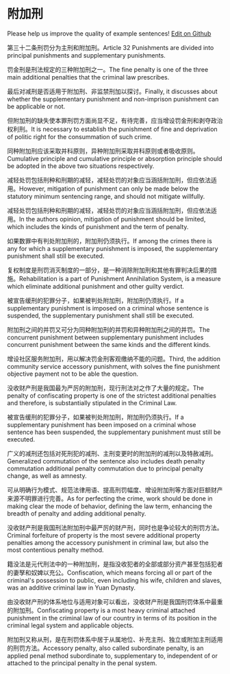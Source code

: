 # 附加刑

Please help us improve the quality of example sentences! [Edit on Github](https://github.com/jiyushe/jiyu-example-sentence-source/blob/main/chinese/fujiaxing.md)

<p><span class="chinese">第三十二条刑罚分为主刑和附加刑。</span><span class="english">Article 32 Punishments are divided into principal punishments and supplementary punishments.</span></p>

<p><span class="chinese">罚金刑是刑法规定的三种附加刑之一。</span><span class="english">The fine penalty is one of the three main additional penalties that the criminal law prescribes.</span></p>

<p><span class="chinese">最后对减刑是否适用于附加刑、非监禁刑加以探讨。</span><span class="english">Finally, it discusses about whether the supplementary punishment and non-imprison punishment can be applicable or not.</span></p>

<p><span class="chinese">但附加刑的缺失使本罪刑罚方面尚显不足，有待完善，应当增设罚金刑和剥夺政治权利刑。</span><span class="english">It is necessary to establish the punishment of fine and deprivation of politic right for the consummation of such crime.</span></p>

<p><span class="chinese">同种附加刑应该采取并科原则，异种附加刑采取并科原则或者吸收原则。</span><span class="english">Cumulative principle and cumulative principle or absorption principle should be adopted in the above two situations respectively.</span></p>

<p><span class="chinese">减轻处罚包括刑种和刑期的减轻，减轻处罚的对象应当涵括附加刑，但应依法适用。</span><span class="english">However, mitigation of punishment can only be made below the statutory minimum sentencing range, and should not mitigate willfully.</span></p>

<p><span class="chinese">减轻处罚包括刑种和刑期的减轻，减轻处罚的对象应当涵括附加刑，但应依法适用。</span><span class="english">In the authors opinion, mitigation of punishment should be limited, which includes the kinds of punishment and the term of penalty.</span></p>

<p><span class="chinese">如果数罪中有判处附加刑的，附加刑仍须执行。</span><span class="english">If among the crimes there is any for which a supplementary punishment is imposed, the supplementary punishment shall still be executed.</span></p>

<p><span class="chinese">复权制度是刑罚消灭制度的一部分，是一种消除附加刑和其他有罪判决后果的措施。</span><span class="english">Rehabilitation is a part of Punishment Annihilation System, is a measure which eliminate additional punishment and other guilty verdict.</span></p>

<p><span class="chinese">被宣告缓刑的犯罪分子，如果被判处附加刑，附加刑仍须执行。</span><span class="english">If a supplementary punishment is imposed on a criminal whose sentence is suspended, the supplementary punishment shall still be executed.</span></p>

<p><span class="chinese">附加刑之间的并罚又可分为同种附加刑的并罚和异种附加刑之间的并罚。</span><span class="english">The concurrent punishment between supplementary punishment includes concurrent punishment between the same kinds and the different kinds.</span></p>

<p><span class="chinese">增设社区服务附加刑，用以解决罚金刑客观缴纳不能的问题。</span><span class="english">Third, the addition community service accessory punishment, with solves the fine punishment objective payment not to be able the question.</span></p>

<p><span class="chinese">没收财产刑是我国最为严厉的附加刑，现行刑法对之作了大量的规定。</span><span class="english">The penalty of confiscating property is one of the strictest additional penalties and therefore, is substantially stipulated in the Criminal Law.</span></p>

<p><span class="chinese">被宣告缓刑的犯罪分子，如果被判处附加刑，附加刑仍须执行。</span><span class="english">If a supplementary punishment has been imposed on a criminal whose sentence has been suspended, the supplementary punishment must still be executed.</span></p>

<p><span class="chinese">广义的减刑还包括对死刑犯的减刑、主刑变更时的附加刑的减刑以及特赦减刑。</span><span class="english">Generalized commutation of the sentence also includes death penalty commutation additional penalty commutation due to principal penalty change, as well as amnesty.</span></p>

<p><span class="chinese">可从明确行为模式、规范法律用语、提高刑罚幅度、增设附加刑等方面对巨额财产来源不明罪进行完善。</span><span class="english">As for perfecting the crime, work should be done in making clear the mode of behavior, defining the law term, enhancing the breadth of penalty and adding additional penalty.</span></p>

<p><span class="chinese">没收财产刑是我国刑法附加刑中最严厉的财产刑，同时也是争论较大的刑罚方法。</span><span class="english">Criminal forfeiture of property is the most severe additional property penalties among the accessory punishment in criminal law, but also the most contentious penalty method.</span></p>

<p><span class="chinese">籍没法是元代刑法中的一种附加刑，是指没收犯者的全部或部分资产甚至包括犯者的妻孥和奴婢以充公。</span><span class="english">Confiscation, which means forcing all or part of the criminal's possession to public, even including his wife, children and slaves, was an additive criminal law in Yuan Dynasty.</span></p>

<p><span class="chinese">由没收财产刑的体系地位与适用对象可以看出，没收财产刑是我国刑罚体系中最重的附加刑。</span><span class="english">Confiscating property is a most heavy criminal attached punishment in the criminal law of our country in terms of its position in the criminal legal system and applicable objects.</span></p>

<p><span class="chinese">附加刑又称从刑，是在刑罚体系中居于从属地位、补充主刑、独立或附加主刑适用的刑罚方法。</span><span class="english">Accessory penalty, also called subordinate penalty, is an applied penal method subordinate to, supplementary to, independent of or attached to the principal penalty in the penal system.</span></p>

